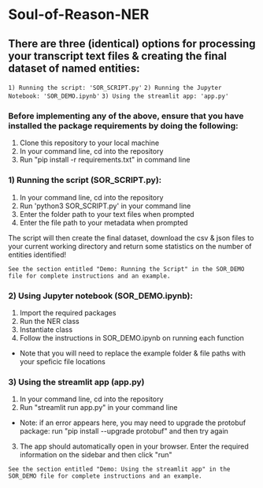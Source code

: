 # Soul-of-Reason-NER

## There are three (identical) options for processing your transcript text files & creating the final dataset of named entities:

`1) Running the script: 'SOR_SCRIPT.py'`
`2) Running the Jupyter Notebook: 'SOR_DEMO.ipynb'`
`3) Using the streamlit app: 'app.py'`

### Before implementing any of the above, ensure that you have installed the package requirements by doing the following:

1) Clone this repository to your local machine
2) In your command line, cd into the repository
3) Run "pip install -r requirements.txt" in command line


### 1) Running the script (SOR_SCRIPT.py):

1) In your command line, cd into the repository
2) Run 'python3 SOR_SCRIPT.py' in your command line
3) Enter the folder path to your text files when prompted
4) Enter the file path to your metadata when prompted

The script will then create the final dataset, download the csv & json files to your current working directory and return some statistics on the number of entities identified!

`See the section entitled "Demo: Running the Script" in the SOR_DEMO file for complete instructions and an example.`


### 2) Using Jupyter notebook (SOR_DEMO.ipynb):

1) Import the required packages
2) Run the NER class
3) Instantiate class 
4) Follow the instructions in SOR_DEMO.ipynb on running each function
  - Note that you will need to replace the example folder & file paths with your speficic file locations
  
### 3) Using the streamlit app (app.py)

1) In your command line, cd into the repository
2) Run "streamlit run app.py" in your command line
  - Note: if an error appears here, you may need to upgrade the protobuf package: run "pip install --upgrade protobuf" and then try again
3) The app should automatically open in your browser. Enter the required information on the sidebar and then click "run"

`See the section entitled "Demo: Using the streamlit app" in the SOR_DEMO file for complete instructions and an example.`
